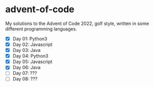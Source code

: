# advent-of-code

My solutions to the Advent of Code 2022, golf style, written in some different programming languages.

- [x] Day 01: Python3
- [x] Day 02: Javascript
- [x] Day 03: Java
- [x] Day 04: Python3
- [x] Day 05: Javascript
- [x] Day 06: Java
- [ ] Day 07: ???
- [ ] Day 08: ???
